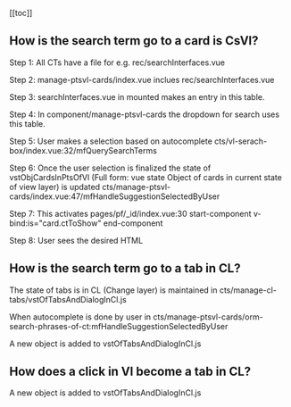 [[toc]]

## How is the search term go to a card is CsVl?

Step 1: All CTs have a file for e.g. rec/searchInterfaces.vue

Step 2: manage-ptsvl-cards/index.vue inclues rec/searchInterfaces.vue

Step 3: searchInterfaces.vue in mounted makes an entry in this table.

Step 4: In component/manage-ptsvl-cards the dropdown for search uses this table.

Step 5: User makes a selection based on autocomplete
cts/vl-serach-box/index.vue:32/mfQuerySearchTerms

Step 6: Once the user selection is finalized the state of vstObjCardsInPtsOfVl (Full form: vue state Object of cards in current state of view layer)
is updated cts/manage-ptsvl-cards/index.vue:47/mfHandleSuggestionSelectedByUser

Step 7: This activates pages/pf/\_id/index.vue:30
start-component v-bind:is="card.ctToShow" end-component

Step 8: User sees the desired HTML

## How is the search term go to a tab in CL?

The state of tabs is in CL (Change layer) is maintained in cts/manage-cl-tabs/vstOfTabsAndDialogInCl.js

When autocomplete is done by user in cts/manage-ptsvl-cards/orm-search-phrases-of-ct:mfHandleSuggestionSelectedByUser

A new object is added to vstOfTabsAndDialogInCl.js

## How does a click in Vl become a tab in CL?

A new object is added to vstOfTabsAndDialogInCl.js
